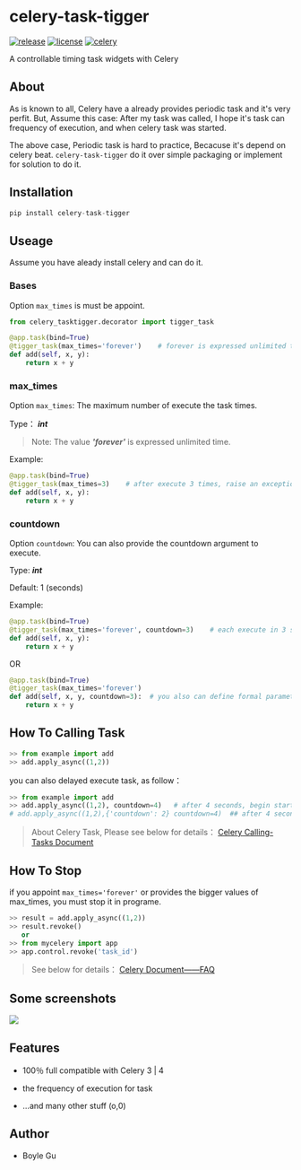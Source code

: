 celery-task-tigger
====

[![release](https://img.shields.io/badge/release-0.3-blue.svg)]()
[![license](https://img.shields.io/badge/license-MIT-blue.svg)]()
[![celery](https://img.shields.io/badge/celery-3%7C4-brightgreen.svg)]()


A controllable timing task widgets with Celery

## About

As is known to all, Celery have a already provides periodic task and it's very perfit. But, Assume this case: After my task was called, I hope it's task can  frequency of execution, and when celery task was started. 

The above case, Periodic task is hard to practice, Becacuse it's depend on celery beat. ``celery-task-tigger`` do it over simple packaging or implement for solution to do it.


## Installation

~~~python
pip install celery-task-tigger

~~~

## Useage

Assume you have aleady install celery and can do it.

### Bases

Option `max_times` is must be appoint.

~~~python
from celery_tasktigger.decorator import tigger_task

@app.task(bind=True)
@tigger_task(max_times='forever')    # forever is expressed unlimited time
def add(self, x, y):
    return x + y

~~~

### max_times

Option `max_times`: The maximum number of execute the task times.

Type： ***int***

> Note: The value ***'forever'*** is expressed unlimited time. 

Example: 

~~~python
@app.task(bind=True)
@tigger_task(max_times=3)    # after execute 3 times, raise an exception
def add(self, x, y):
    return x + y

~~~

### countdown

Option `countdown`: You can also provide the countdown argument to execute.

Type:  ***int***

Default: 1 (seconds)

Example: 

~~~python
@app.task(bind=True)
@tigger_task(max_times='forever', countdown=3)    # each execute in 3 seconds
def add(self, x, y):
    return x + y

~~~

OR

~~~python
@app.task(bind=True)
@tigger_task(max_times='forever')    
def add(self, x, y, countdown=3):  # you also can define formal parameter in task
    return x + y

~~~

## How To Calling Task

~~~~python
>> from example import add
>> add.apply_async((1,2))
~~~~

you can also delayed execute task, as follow：

~~~~python
>> from example import add
>> add.apply_async((1,2), countdown=4)   # after 4 seconds, begin start task
# add.apply_async((1,2),{'countdown': 2} countdown=4)  ## after 4 seconds, begin start task and interval in 2 seconds
~~~~

> About Celery Task, Please see below for details： 
> [Celery Calling-Tasks Document](http://docs.jinkan.org/docs/celery/userguide/calling.html)

## How To Stop

if you appoint `max_times='forever'` or provides the bigger values of max_times, you must stop it in programe.

~~~~python
>> result = add.apply_async((1,2))
>> result.revoke()
   or
>> from mycelery import app
>> app.control.revoke('task_id')
~~~~

> See below for details： 
> [Celery Document——FAQ](http://docs.jinkan.org/docs/celery/faq.html#can-i-cancel-the-execution-of-a-task)

## Some screenshots

![](http://i1.piimg.com/536217/1ae9af3a274de4c7.gif)

## Features

- 100％ full compatible with Celery 3 | 4

- the frequency of execution for task

- ...and many other stuff (o,0)


## Author

- Boyle Gu
